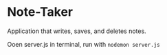 # Note-Taker
Application that writes, saves, and deletes notes.

Ooen server.js in terminal, run with `nodemon server.js`
